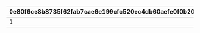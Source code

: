 |0e80f6ce8b8735f62fab7cae6e199cfc520ec4db60aefe0f0b20ce77a19ba51e|461d868654147c86d7694c21e801d8354261072fdfe45d063941db2b7fb5a506|21ceaa87a4063892470a33a59c482a0381552f8c2c13dc6e87c1da8739edf2be|66db3048e5c6a07c4b46ca14ee55ea6b1763c7c4765fbb4c051316bd895679c6|
| --- | --- | --- | --- |
|1|7|2|10003|